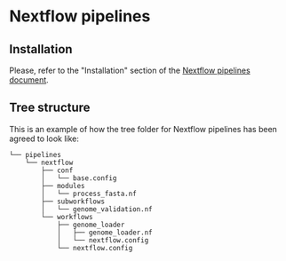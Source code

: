 # Nextflow pipelines

## Installation
Please, refer to the "Installation" section of the [Nextflow pipelines document](docs/nextflow.md#installation).


## Tree structure
This is an example of how the tree folder for Nextflow pipelines has been agreed to look like:
```
└── pipelines
    └── nextflow
        ├── conf
        │   └── base.config
        ├── modules
        │   └── process_fasta.nf
        ├── subworkflows
        │   └── genome_validation.nf
        └── workflows
            ├── genome_loader
            │   ├── genome_loader.nf
            │   └── nextflow.config
            └── nextflow.config
```
